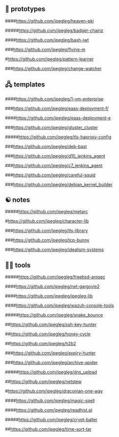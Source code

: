 ## 🦂 prototypes  

####https://github.com/jpegleg/heaven-pki

#####https://github.com/jpegleg/badger-chainz

####https://github.com/jpegleg/bash-jwt

###https://github.com/jpegleg/flying-m

#https://github.com/jpegleg/pattern-learner

###https://github.com/jpegleg/change-watcher


## 🖧 templates

####https://github.com/jpegleg/1-vm-enterprise

###https://github.com/jpegleg/eaas-deployment-f/

####https://github.com/jpegleg/eaas-deployment-e

###https://github.com/jpegleg/gluster_cluster

#####https://github.com/jpegleg/tls-haproxy-config

###https://github.com/jpegleg/deb-bast

###https://github.com/jpegleg/d10_jenkins_agent

###https://github.com/jpegleg/c7_jenkins_agent

###https://github.com/jpegleg/careful-squid

###https://github.com/jpegleg/debian_kernel_builder


## ☯️ notes

#####https://github.com/jpegleg/metarc

#https://github.com/jpegleg/character-lib

###https://github.com/jpegleg/tls-library

###https://github.com/jpegleg/tcp-bunny

###https://github.com/jpegleg/idealism-systems


## 🏴‍☠️ tools

#####https://github.com/jpegleg/freebsd-arpsec

####https://github.com/jpegleg/net-gargoyle2

####https://github.com/jpegleg/jpegleg-lib

####https://github.com/jpegleg/wazuh-console-tools

#####https://github.com/jpegleg/snake_bounce

##https://github.com/jpegleg/ssh-key-hunter

##https://github.com/jpegleg/honey-cycle

##https://github.com/jpegleg/h2b2

###https://github.com/jpegleg/expiry-hunter

###https://github.com/jpegleg/archive-spider

#####https://github.com/jpegleg/dns_upload

##https://github.com/jpegleg/netstew

#https://github.com/jpegleg/draconian-one-way

####https://github.com/jpegleg/magic-spell

####https://github.com/jpegleg/readhist.pl

#####https://github.com/jpegleg/crypt-baller

##https://github.com/jpegleg/time-sort-tar
